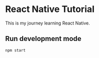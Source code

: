 # React Native Tutorial

This is my journey learning React Native.

## Run development mode
``` bash
npm start
```